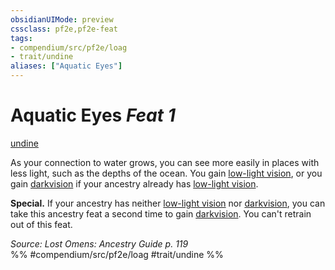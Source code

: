 ```yaml
---
obsidianUIMode: preview
cssclass: pf2e,pf2e-feat
tags:
- compendium/src/pf2e/loag
- trait/undine
aliases: ["Aquatic Eyes"]
---
```

# Aquatic Eyes  *Feat 1*  
[undine](/rules/traits/undine-b2.md)  


As your connection to water grows, you can see more easily in places with less light, such as the depths of the ocean. You gain [low-light vision](/rules/abilities/low-light-vision.md), or you gain [darkvision](/rules/abilities/darkvision.md) if your ancestry already has [low-light vision](/rules/abilities/low-light-vision.md).

**Special.** If your ancestry has neither [low-light vision](/rules/abilities/low-light-vision.md) nor [darkvision](/rules/abilities/darkvision.md), you can take this ancestry feat a second time to gain [darkvision](/rules/abilities/darkvision.md). You can't retrain out of this feat.

*Source: Lost Omens: Ancestry Guide p. 119*  
%% #compendium/src/pf2e/loag #trait/undine %%